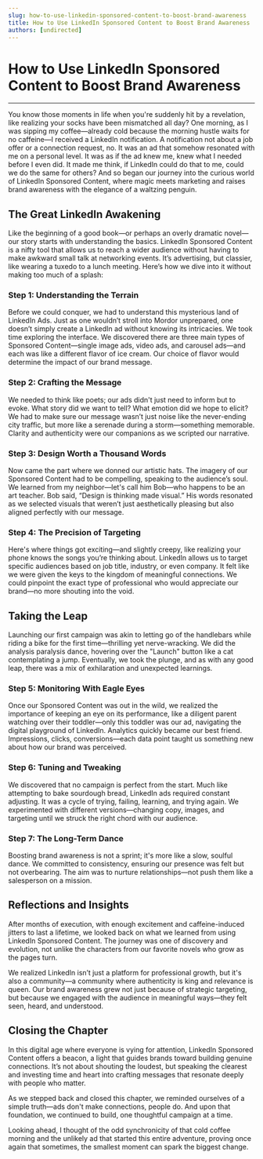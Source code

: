 ```yaml
---
slug: how-to-use-linkedin-sponsored-content-to-boost-brand-awareness
title: How to Use LinkedIn Sponsored Content to Boost Brand Awareness
authors: [undirected]
---
```



# How to Use LinkedIn Sponsored Content to Boost Brand Awareness

---

You know those moments in life when you're suddenly hit by a revelation, like realizing your socks have been mismatched all day? One morning, as I was sipping my coffee—already cold because the morning hustle waits for no caffeine—I received a LinkedIn notification. A notification not about a job offer or a connection request, no. It was an ad that somehow resonated with me on a personal level. It was as if the ad knew me, knew what I needed before I even did. It made me think, if LinkedIn could do that to me, could we do the same for others? And so began our journey into the curious world of LinkedIn Sponsored Content, where magic meets marketing and raises brand awareness with the elegance of a waltzing penguin.

## The Great LinkedIn Awakening

Like the beginning of a good book—or perhaps an overly dramatic novel—our story starts with understanding the basics. LinkedIn Sponsored Content is a nifty tool that allows us to reach a wider audience without having to make awkward small talk at networking events. It’s advertising, but classier, like wearing a tuxedo to a lunch meeting. Here’s how we dive into it without making too much of a splash:

### Step 1: Understanding the Terrain

Before we could conquer, we had to understand this mysterious land of LinkedIn Ads. Just as one wouldn’t stroll into Mordor unprepared, one doesn’t simply create a LinkedIn ad without knowing its intricacies. We took time exploring the interface. We discovered there are three main types of Sponsored Content—single image ads, video ads, and carousel ads—and each was like a different flavor of ice cream. Our choice of flavor would determine the impact of our brand message.

### Step 2: Crafting the Message

We needed to think like poets; our ads didn't just need to inform but to evoke. What story did we want to tell? What emotion did we hope to elicit? We had to make sure our message wasn’t just noise like the never-ending city traffic, but more like a serenade during a storm—something memorable. Clarity and authenticity were our companions as we scripted our narrative.

### Step 3: Design Worth a Thousand Words

Now came the part where we donned our artistic hats. The imagery of our Sponsored Content had to be compelling, speaking to the audience’s soul. We learned from my neighbor—let's call him Bob—who happens to be an art teacher. Bob said, “Design is thinking made visual.” His words resonated as we selected visuals that weren’t just aesthetically pleasing but also aligned perfectly with our message.

### Step 4: The Precision of Targeting

Here's where things got exciting—and slightly creepy, like realizing your phone knows the songs you’re thinking about. LinkedIn allows us to target specific audiences based on job title, industry, or even company. It felt like we were given the keys to the kingdom of meaningful connections. We could pinpoint the exact type of professional who would appreciate our brand—no more shouting into the void.

## Taking the Leap

Launching our first campaign was akin to letting go of the handlebars while riding a bike for the first time—thrilling yet nerve-wracking. We did the analysis paralysis dance, hovering over the "Launch" button like a cat contemplating a jump. Eventually, we took the plunge, and as with any good leap, there was a mix of exhilaration and unexpected learnings.

### Step 5: Monitoring With Eagle Eyes

Once our Sponsored Content was out in the wild, we realized the importance of keeping an eye on its performance, like a diligent parent watching over their toddler—only this toddler was our ad, navigating the digital playground of LinkedIn. Analytics quickly became our best friend. Impressions, clicks, conversions—each data point taught us something new about how our brand was perceived.

### Step 6: Tuning and Tweaking

We discovered that no campaign is perfect from the start. Much like attempting to bake sourdough bread, LinkedIn ads required constant adjusting. It was a cycle of trying, failing, learning, and trying again. We experimented with different versions—changing copy, images, and targeting until we struck the right chord with our audience.

### Step 7: The Long-Term Dance

Boosting brand awareness is not a sprint; it's more like a slow, soulful dance. We committed to consistency, ensuring our presence was felt but not overbearing. The aim was to nurture relationships—not push them like a salesperson on a mission.

## Reflections and Insights

After months of execution, with enough excitement and caffeine-induced jitters to last a lifetime, we looked back on what we learned from using LinkedIn Sponsored Content. The journey was one of discovery and evolution, not unlike the characters from our favorite novels who grow as the pages turn.

We realized LinkedIn isn’t just a platform for professional growth, but it's also a community—a community where authenticity is king and relevance is queen. Our brand awareness grew not just because of strategic targeting, but because we engaged with the audience in meaningful ways—they felt seen, heard, and understood.

## Closing the Chapter

In this digital age where everyone is vying for attention, LinkedIn Sponsored Content offers a beacon, a light that guides brands toward building genuine connections. It’s not about shouting the loudest, but speaking the clearest and investing time and heart into crafting messages that resonate deeply with people who matter.

As we stepped back and closed this chapter, we reminded ourselves of a simple truth—ads don't make connections, people do. And upon that foundation, we continued to build, one thoughtful campaign at a time.

Looking ahead, I thought of the odd synchronicity of that cold coffee morning and the unlikely ad that started this entire adventure, proving once again that sometimes, the smallest moment can spark the biggest change.